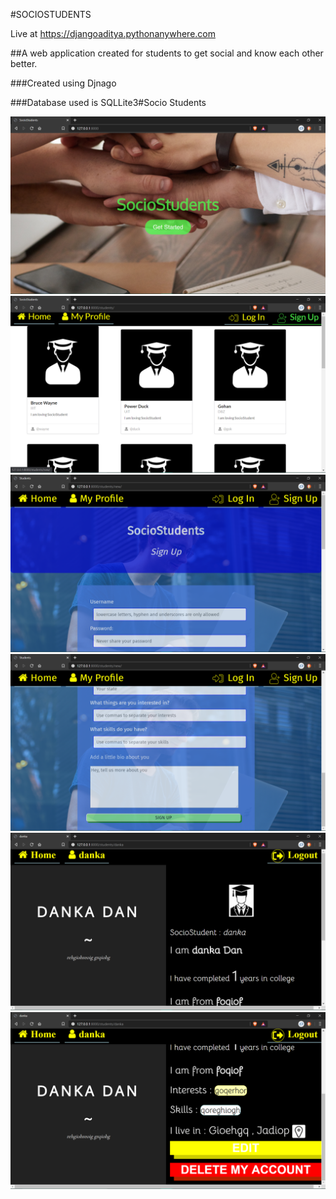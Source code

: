 #SOCIOSTUDENTS

Live at https://djangoaditya.pythonanywhere.com

##A web application created for students to get social and know each other better. 

###Created using Djnago

###Database used is SQLLite3#Socio Students 



![Image Here](workingImages/1.png?raw=true "Title")
![Image Here](workingImages/2.png?raw=true "Title")
![Image Here](workingImages/3.png?raw=true "Title")
![Image Here](workingImages/4.png?raw=true "Title")
![Image Here](workingImages/5.png?raw=true "Title")
![Image Here](workingImages/6.png?raw=true "Title")